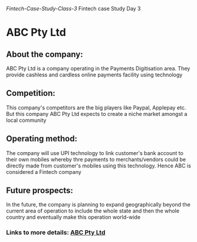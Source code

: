 *Fintech-Case-Study-Class-3*
Fintech case Study Day 3
# **ABC Pty Ltd**
## About the company:
ABC Pty Ltd is a company operating in the Payments Digitisation area. They provide cashless and cardless online payments facility using technology
## Competition:
This company's competitors are the big players like Paypal, Applepay etc. But this company ABC Pty Ltd expects to create a niche market amongst a local community
## Operating method:
The company will use UPI technology to link customer's bank account to their own mobiles whereby thre payments to merchants/vendors could be directly made from customer's mobiles using this technology. Hence ABC is considered a Fintech company
## Future prospects: 
In the future, the company is planning to expand geographically beyond the current area of operation to include the whole state and then the whole country and eventually make this operation world-wide
### Links to more details: [ABC Pty Ltd](https://abc.com)

